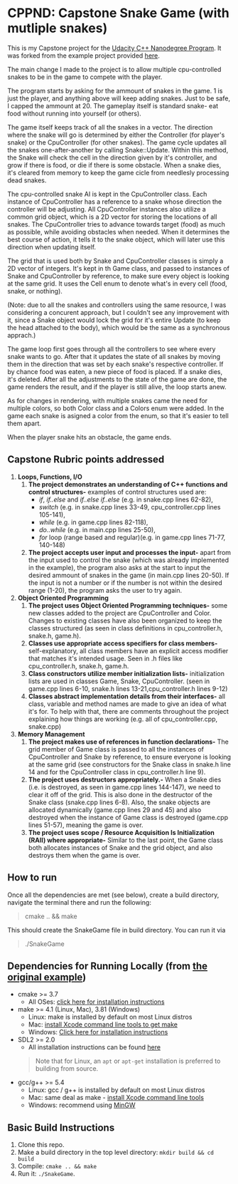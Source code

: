# CPPND: Capstone Snake Game (with mutliple snakes)

This is my Capstone project for the [Udacity C++ Nanodegree Program](https://www.udacity.com/course/c-plus-plus-nanodegree--nd213). It was forked from the example project provided [here](https://github.com/udacity/CppND-Capstone-Snake-Game). 

The main change I made to the project is to allow multiple cpu-controlled snakes to be in the game to compete with the player.

The program starts by asking for the ammount of snakes in the game. 1 is just the player, and anything above will keep adding snakes. Just to be safe, I capped the ammount at 20. The gameplay itself is standard snake- eat food without running into yourself (or others).

The game itself keeps track of all the snakes in a vector. The direction where the snake will go is determined by either the Controller (for player's snake) or the CpuController (for other snakes). The game cycle updates all the snakes one-after-another by calling Snake::Update. Within this method, the Snake will check the cell in the direction given by it's controller, and grow if there is food, or die if there is some obstacle. When a snake dies, it's cleared from memory to keep the game cicle from needlesly processing dead snakes.

The cpu-controlled snake AI is kept in the CpuController class. Each instance of CpuController has a reference to a snake whose direction the controller will be adjusting. All CpuController instances also utilize a common grid object, which is a 2D vector for storing the locations of all snakes. The CpuController tries to advance towards target (food) as much as possible, while avoiding obstacles when needed. When it determines the best course of action, it tells it to the snake object, which will later use this direction when updating itself.

The grid that is used both by Snake and CpuController classes is simply a 2D vector of integers. It's kept in th Game class, and passed to instances of Snake and CpuController by reference, to make sure every object is looking at the same grid. It uses the Cell enum to denote what's in every cell (food, snake, or nothing). 

(Note: due to all the snakes and controllers using the same resource, I was considering a concurent approach, but I couldn't see any improvement with it, since a Snake object would lock the grid for it's entire Update (to keep the head attached to the body), which would be the same as a synchronous apprach.)

The game loop first goes through all the controllers to see where every snake wants to go. After that it updates the state of all snakes by moving them in the direction that was set by each snake's respective controller. If by chance food was eaten, a new piece of food is placed. If a snake dies, it's deleted. After all the adjustments to the state of the game are done, the game renders the result, and if the player is still alive, the loop starts anew.

As for changes in rendering, with multiple snakes came the need for multiple colors, so both Color class and a Colors enum were added. In the game each snake is asigned a color from the enum, so that it's easier to tell them apart.

When the player snake hits an obstacle, the game ends.

## Capstone Rubric points addressed
1. **Loops, Functions, I/O**
    1. **The project demonstrates an understanding of C++ functions and control structures-** examples of control structures used are:
        - *if*, *if..else* and *if..else if..else* (e.g. in snake.cpp lines 62-82),
        - *switch* (e.g. in snake.cpp lines 33-49, cpu_controller.cpp lines 105-141),
        - *while* (e.g. in game.cpp lines 82-118),
        - *do..while* (e.g. in main.cpp lines 25-50),
        - *for* loop (range based and regular)(e.g. in game.cpp lines 71-77, 140-148)
    2. **The project accepts user input and processes the input-** apart from the input used to control the snake (which was already implemented in the example), the program also asks at the start to input the desired ammount of snakes in the game (in main.cpp lines 20-50). If the input is not a number or if the number is not within the desired range (1-20), the program asks the user to try again.
2. **Object Oriented Programming**
    1. **The project uses Object Oriented Programming techniques-** some new classes added to the project are CpuController and Color. Changes to existing classes have also been organized to keep the classes structured (as seen in class definitions in cpu_controller.h, snake.h, game.h).
    2. **Classes use appropriate access specifiers for class members-** self-explanatory, all class members have an explicit access modifier that matches it's intended usage. Seen in .h files like cpu_controller.h, snake.h, game.h.
    3. **Class constructors utilize member initialization lists-** initialization lists are used in classes Game, Snake, CpuController. (seen in game.cpp lines 6-10, snake.h lines 13-21,cpu_controller.h lines 9-12)
    4. **Classes abstract implementation details from their interfaces-** all class, variable and method names are made to give an idea of what it's for. To help with that, there are comments throughout the project explaining how things are working (e.g. all of cpu_controller.cpp, snake.cpp) 
3. **Memory Management**
    1. **The project makes use of references in function declarations-** The grid member of Game class is passed to all the instances of CpuController and Snake by reference, to ensure everyone is looking at the same grid (see constructors for the Snake class in snake.h line 14 and for the CpuController class in cpu_controller.h line 9).
    2. **The project uses destructors appropriately.-** When a Snake dies (i.e. is destroyed, as seen in game.cpp lines 144-147), we need to clear it off of the grid. This is also done in the destructor of the Snake class (snake.cpp lines 6-8). Also, the snake objects are allocated dynamically (game.cpp lines 29 and 45) and also destroyed when the instance of Game class is destroyed (game.cpp lines 51-57), meaning the game is over. 
    3. **The project uses scope / Resource Acquisition Is Initialization (RAII) where appropriate-** Similar to the last point, the Game class both allocates instances of Snake and the grid object, and also destroys them when the game is over.

## How to run
Once all the dependencies are met (see below), create a build directory, navigate the terminal there and run the following:

> cmake .. && make

This should create the SnakeGame file in build directory. You can run it via 

> ./SnakeGame

## Dependencies for Running Locally (from [the original example](https://github.com/udacity/CppND-Capstone-Snake-Game))
* cmake >= 3.7
  * All OSes: [click here for installation instructions](https://cmake.org/install/)
* make >= 4.1 (Linux, Mac), 3.81 (Windows)
  * Linux: make is installed by default on most Linux distros
  * Mac: [install Xcode command line tools to get make](https://developer.apple.com/xcode/features/)
  * Windows: [Click here for installation instructions](http://gnuwin32.sourceforge.net/packages/make.htm)
* SDL2 >= 2.0
  * All installation instructions can be found [here](https://wiki.libsdl.org/Installation)
  >Note that for Linux, an `apt` or `apt-get` installation is preferred to building from source. 
* gcc/g++ >= 5.4
  * Linux: gcc / g++ is installed by default on most Linux distros
  * Mac: same deal as make - [install Xcode command line tools](https://developer.apple.com/xcode/features/)
  * Windows: recommend using [MinGW](http://www.mingw.org/)

## Basic Build Instructions

1. Clone this repo.
2. Make a build directory in the top level directory: `mkdir build && cd build`
3. Compile: `cmake .. && make`
4. Run it: `./SnakeGame`.


